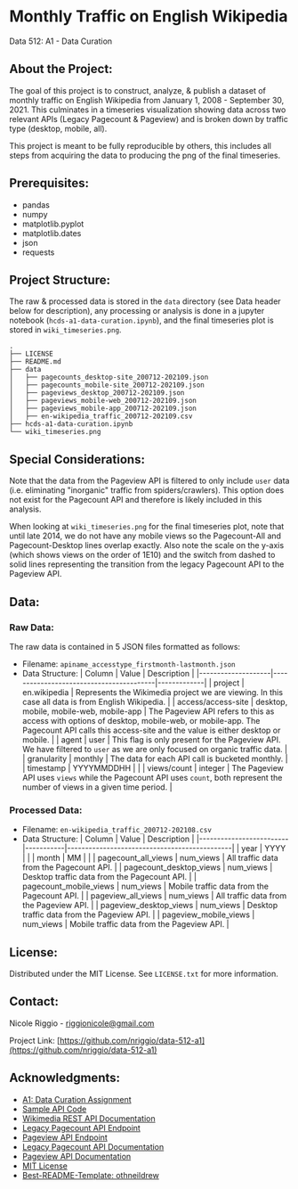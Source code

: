 # Monthly Traffic on English Wikipedia 
Data 512: A1 - Data Curation

<!-- ABOUT THE PROJECT -->
## About the Project:
The goal of this project is to construct, analyze, & publish a dataset of monthly traffic on English Wikipedia from January 1, 2008 - September 30, 2021. This culminates in a timeseries visualization showing data across two relevant APIs (Legacy Pagecount & Pageview) and is broken down by traffic type (desktop, mobile, all).

This project is meant to be fully reproducible by others, this includes all steps from acquiring the data to producing the png of the final timeseries.

<!-- PREREQUISITES -->
## Prerequisites:

* pandas
* numpy
* matplotlib.pyplot
* matplotlib.dates
* json
* requests

<!-- PROJECT STRUCTURE -->
## Project Structure:

The raw & processed data is stored in the `data` directory (see Data header below for description), any processing or analysis is done in a jupyter notebook (`hcds-a1-data-curation.ipynb`), and the final timeseries plot is stored in `wiki_timeseries.png`.

```
.
├── LICENSE
├── README.md
├── data
│   ├── pagecounts_desktop-site_200712-202109.json
│   ├── pagecounts_mobile-site_200712-202109.json
│   ├── pageviews_desktop_200712-202109.json
│   ├── pageviews_mobile-web_200712-202109.json
│   ├── pageviews_mobile-app_200712-202109.json
│   ├── en-wikipedia_traffic_200712-202109.csv
├── hcds-a1-data-curation.ipynb
└── wiki_timeseries.png
```


<!-- SPECIAL CONSIDERATIONS -->
## Special Considerations:

Note that the data from the Pageview API is filtered to only include `user` data (i.e. eliminating "inorganic" traffic from spiders/crawlers). This option does not exist for the Pagecount API and therefore is likely included in this analysis.

When looking at `wiki_timeseries.png` for the final timeseries plot, note that until late 2014, we do not have any mobile views so the Pagecount-All and Pagecount-Desktop lines overlap exactly. Also note the scale on the y-axis (which shows views on the order of 1E10) and the switch from dashed to solid lines representing the transition from the legacy Pagecount API to the Pageview API.


<!-- DATA -->
## Data:

### Raw Data:

The raw data is contained in 5 JSON files formatted as follows:
* Filename: `apiname_accesstype_firstmonth-lastmonth.json`
* Data Structure:
    |     Column         | Value                                   | Description |
    |--------------------|-----------------------------------------|-------------|
    | project            | en.wikipedia                            | Represents the Wikimedia project we are viewing. In this case all data is from English Wikipedia.            |
    | access/access-site | desktop, mobile, mobile-web, mobile-app | The Pageview API refers to this as access with options of desktop, mobile-web, or mobile-app. The Pagecount API calls this access-site and the value is either desktop or mobile.             |
    | agent              | user                                    | This flag is only present for the Pageview API. We have filtered to `user` as we are only focused on organic traffic data.            |
    | granularity        | monthly                                 |  The data for each API call is bucketed monthly.           |
    | timestamp          | YYYYMMDDHH                              |              |
    | views/count        | integer                                 | The Pageview API uses `views` while the Pagecount API uses `count`, both represent the number of views in a given time period.             |


### Processed Data:
* Filename: `en-wikipedia_traffic_200712-202108.csv`
* Data Structure:
    | Column                  | Value     | Description                                  |
    |-------------------------|-----------|----------------------------------------------|
    | year                    | YYYY      |                                              |
    | month                   | MM        |                                              |
    | pagecount_all_views     | num_views | All traffic data from the Pagecount API.     |
    | pagecount_desktop_views | num_views | Desktop traffic data from the Pagecount API. |
    | pagecount_mobile_views  | num_views | Mobile traffic data from the Pagecount API.  |
    | pageview_all_views      | num_views | All traffic data from the Pageview API.      |
    | pageview_desktop_views  | num_views | Desktop traffic data from the Pageview API.  |
    | pageview_mobile_views   | num_views | Mobile traffic data from the Pageview API.   |


<!-- LICENSE -->
## License:

Distributed under the MIT License. See `LICENSE.txt` for more information.


<!-- CONTACT -->
## Contact:

Nicole Riggio - riggionicole@gmail.com

Project Link: [https://github.com/nriggio/data-512-a1](https://github.com/nriggio/data-512-a1)


<!-- ACKNOWLEDGMENTS -->
## Acknowledgments:

* [A1: Data Curation Assignment](https://docs.google.com/document/d/1groRZyhgOwBxlSyE4vKEhYa-khKet8iWVaVDAgOH_Y4/edit#)
* [Sample API Code](https://public.paws.wmcloud.org/User:Jtmorgan/data512_a1_example.ipynb)
* [Wikimedia REST API Documentation](https://www.mediawiki.org/wiki/Wikimedia_REST_API)
* [Legacy Pagecount API Endpoint](https://wikimedia.org/api/rest_v1/#/Legacy%20data/get_metrics_legacy_pagecounts_aggregate__project___access_site___granularity___start___end_)
* [Pageview API Endpoint](https://wikimedia.org/api/rest_v1/#/Pageviews_data/get_metrics_pageviews_aggregate_project_access_agent_granularity_start_end)
* [Legacy Pagecount API Documentation](https://wikitech.wikimedia.org/wiki/Analytics/AQS/Legacy_Pagecounts)
* [Pageview API Documentation](https://wikitech.wikimedia.org/wiki/Analytics/AQS/Pageviews)
* [MIT License](https://opensource.org/licenses/MIT)
* [Best-README-Template: othneildrew](https://github.com/othneildrew/Best-README-Template)

